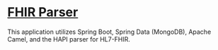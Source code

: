 # [FHIR Parser](https://github.com/blainemincey/fhir)  

This application utilizes Spring Boot, Spring Data (MongoDB), 
Apache Camel, and the HAPI parser for HL7-FHIR.  

